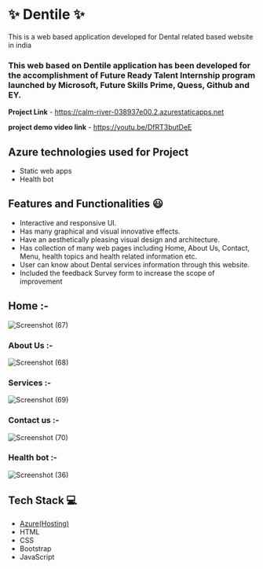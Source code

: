 # ✨ Dentile ✨

This is a web based application developed for Dental related based website in india

### This web based on Dentile application has been developed for the accomplishment of Future Ready Talent Internship program launched by Microsoft, Future Skills Prime, Quess, Github and EY.


**Project Link** - https://calm-river-038937e00.2.azurestaticapps.net

**project demo video link** - https://youtu.be/DfRT3butDeE

## Azure technologies used for Project

- Static web apps
- Health bot

## Features and Functionalities 😃

- Interactive and responsive UI.
- Has many graphical and visual innovative effects.
- Have an aesthetically pleasing visual design and architecture.
- Has collection of many web pages including Home, About Us, Contact, Menu, health topics and health related information etc.
- User can know about Dental services information through this website.
- Included the feedback Survey form to increase the scope of improvement 

## Home :-

![Screenshot (67)](https://user-images.githubusercontent.com/118873633/215791658-e64a9b22-02e7-41b3-bbad-e6dad02aac53.png)




   

### About Us :-


![Screenshot (68)](https://user-images.githubusercontent.com/118873633/215791663-868617f1-37c0-4e1f-a4bb-5112a1f82c2e.png)


### Services :-

![Screenshot (69)](https://user-images.githubusercontent.com/118873633/215791681-918670de-0636-4a8c-88fa-a2bfe442c19c.png)



### Contact us :-


![Screenshot (70)](https://user-images.githubusercontent.com/118873633/215791697-c1053a3f-44f7-4514-9224-085023b1c2f1.png)


### Health bot :-

![Screenshot (36)](https://user-images.githubusercontent.com/118873633/210056015-967414ee-8c8b-4a14-9496-1b27a2dfe8f2.png)



## Tech Stack 💻

- [Azure(Hosting)](https://azure.microsoft.com/en-in/features/azure-portal/)
- HTML
- CSS
- Bootstrap
- JavaScript
